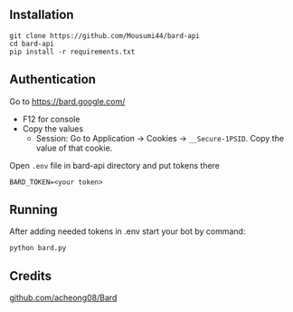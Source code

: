 
## Installation
```
git clone https://github.com/Mousumi44/bard-api
cd bard-api
pip install -r requirements.txt
```

## Authentication
Go to https://bard.google.com/

- F12 for console
- Copy the values
  - Session: Go to Application → Cookies → `__Secure-1PSID`. Copy the value of that cookie.


Open `.env` file in bard-api directory and put tokens there

```
BARD_TOKEN=<your token>
```


## Running
After adding needed tokens in .env start your bot by command:
```
python bard.py
```

## Credits
[github.com/acheong08/Bard](https://github.com/acheong08/Bard)
